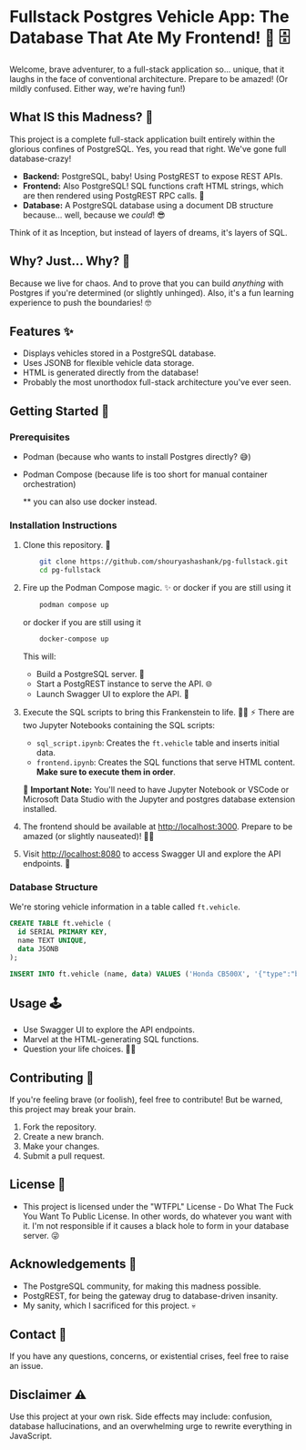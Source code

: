 # Fullstack Postgres Vehicle App: The Database That Ate My Frontend! 🚗 🗄️

Welcome, brave adventurer, to a full-stack application so... unique, that it laughs in the face of conventional architecture. Prepare to be amazed! (Or mildly confused. Either way, we're having fun!)

## What IS this Madness? 🤔

This project is a complete full-stack application built entirely within the glorious confines of PostgreSQL. Yes, you read that right. We've gone full database-crazy!

*   **Backend:** PostgreSQL, baby! Using PostgREST to expose REST APIs.
*   **Frontend:** Also PostgreSQL! SQL functions craft HTML strings, which are then rendered using PostgREST RPC calls. 🤯
*   **Database:** A PostgreSQL database using a document DB structure because... well, because we *could*! 😎

Think of it as Inception, but instead of layers of dreams, it's layers of SQL.

## Why? Just... Why? 🤪

Because we live for chaos. And to prove that you can build *anything* with Postgres if you're determined (or slightly unhinged). Also, it's a fun learning experience to push the boundaries! 🤓

## Features ✨

*   Displays vehicles stored in a PostgreSQL database.
*   Uses JSONB for flexible vehicle data storage.
*   HTML is generated directly from the database!
*   Probably the most unorthodox full-stack architecture you've ever seen.

## Getting Started 🚦

### Prerequisites

*   Podman (because who wants to install Postgres directly? 😅) 
*   Podman Compose (because life is too short for manual container orchestration)

    ** you can also use docker instead.

### Installation Instructions

1.  Clone this repository. 💾

    ```bash
        git clone https://github.com/shouryashashank/pg-fullstack.git
        cd pg-fullstack
    ```

2.  Fire up the Podman Compose magic. ✨ or docker if you are still using it
    ```bash
        podman compose up
    ```
    or docker if you are still using it
    ```bash
        docker-compose up
    ```


    This will:

    *   Build a PostgreSQL server. 🐘
    *   Start a PostgREST instance to serve the API. 🌐
    *   Launch Swagger UI to explore the API. 📜

3.  Execute the SQL scripts to bring this Frankenstein to life. 👨‍🔬 ⚡ There are two Jupyter Notebooks containing the SQL scripts:

    *   `sql_script.ipynb`: Creates the `ft.vehicle` table and inserts initial data.
    *   `frontend.ipynb`: Creates the SQL functions that serve HTML content.
    **Make sure to execute them in order**.

    🚨 **Important Note:** You'll need to have Jupyter Notebook or VSCode  or Microsoft Data Studio with the Jupyter and postgres database extension installed.

4.  The frontend should be available at [http://localhost:3000](http://localhost:3000). Prepare to be amazed (or slightly nauseated)! 😵‍💫
5.  Visit [http://localhost:8080](http://localhost:8080) to access Swagger UI and explore the API endpoints. 🧭


### Database Structure

We're storing vehicle information in a table called `ft.vehicle`.

```sql
CREATE TABLE ft.vehicle (
  id SERIAL PRIMARY KEY,
  name TEXT UNIQUE,
  data JSONB
);

INSERT INTO ft.vehicle (name, data) VALUES ('Honda CB500X', '{"type":"bike","year":"2021","make":"Honda","engine_type":"2-cylinder","transmission":"manual"}');
```

## Usage 🕹️

*   Use Swagger UI to explore the API endpoints.
*   Marvel at the HTML-generating SQL functions.
*   Question your life choices. 🤷‍♀️

## Contributing 🤝

If you're feeling brave (or foolish), feel free to contribute! But be warned, this project may break your brain.

1.  Fork the repository.
2.  Create a new branch.
3.  Make your changes.
4.  Submit a pull request.

## License 📝

* This project is licensed under the "WTFPL" License - Do What The Fuck You Want To Public License. In other words, do whatever you want with it. I'm not responsible if it causes a black hole to form in your database server. 😜

## Acknowledgements 🙏

*   The PostgreSQL community, for making this madness possible.
*   PostgREST, for being the gateway drug to database-driven insanity.
*   My sanity, which I sacrificed for this project. 💀

## Contact 📧

If you have any questions, concerns, or existential crises, feel free to raise an issue.

## Disclaimer ⚠️

Use this project at your own risk. Side effects may include: confusion, database hallucinations, and an overwhelming urge to rewrite everything in JavaScript.
